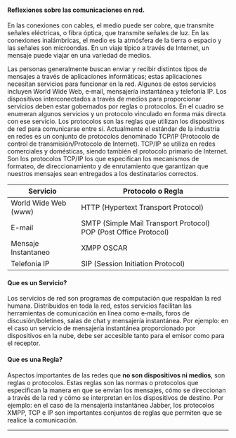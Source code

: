 #### Reflexiones sobre las comunicaciones en red. 

En las conexiones con cables, el medio puede ser cobre, que transmite señales eléctricas,
o fibra óptica, que transmite señales de luz. En las conexiones inalámbricas, el medio es la atmósfera de la tierra o espacio y las señales son microondas. En un viaje típico a través de Internet, un mensaje puede viajar en una variedad de medios.

Las personas generalmente buscan enviar y recibir distintos tipos de mensajes a través de aplicaciones informáticas; estas aplicaciones necesitan servicios para funcionar en la red. Algunos de estos servicios incluyen World Wide Web, e‐mail, mensajería instantánea y telefonía IP. Los dispositivos interconectados a través de medios para proporcionar servicios deben estar gobernados por reglas o protocolos. En el cuadro se enumeran algunos servicios y un protocolo vinculado en forma más directa con ese servicio.
Los protocolos son las reglas que utilizan los dispositivos de red para comunicarse entre sí. Actualmente el estándar de la industria en redes es un conjunto de protocolos denominado TCP/IP (Protocolo de control de transmisión/Protocolo de Internet). TCP/IP se utiliza en redes comerciales y domésticas, siendo también el protocolo primario de Internet. Son los protocolos TCP/IP los que especifican los mecanismos de formateo, de direccionamiento y
de enrutamiento que garantizan que nuestros mensajes sean entregados a los destinatarios correctos.


| Servicio             | Protocolo o Regla                                                                                                             |
| -------------------- | ----------------------------------------------------------------------------------------------------------------------------- |
| World Wide Web (www) | HTTP                                                                                           (Hypertext Transport Protocol) |
| E-mail               | SMTP (Simple Mail Transport Protocol)                                         POP (Post Office Protocol)                      |
| Mensaje Instantaneo  | XMPP  OSCAR                                                                                                                   |
| Telefonia IP         | SIP (Session Initiation Protocol)                                                                                             |

#### Que es un Servicio? 
Los servicios de red son programas de computación que respaldan la red humana. Distribuidos en toda la red, estos servicios facilitan las herramientas de comunicación en línea como e‐mails, foros de discusión/boletines, salas de chat y mensajería instantánea. Por ejemplo: en el caso un servicio de mensajería instantánea proporcionado por dispositivos en la nube, debe ser accesible tanto para el emisor como para el receptor.

#### Que es una Regla? 
Aspectos importantes de las redes que **no son dispositivos ni medios**, son reglas o protocolos. Estas reglas son las normas o protocolos que especifican la manera en que se envían los mensajes, cómo se direccionan a través de la red y cómo se interpretan en los dispositivos de destino. Por ejemplo: en el caso de la mensajería instantánea Jabber, los
protocolos XMPP, TCP e IP son importantes conjuntos de reglas que permiten que se realice la comunicación.

--- 






